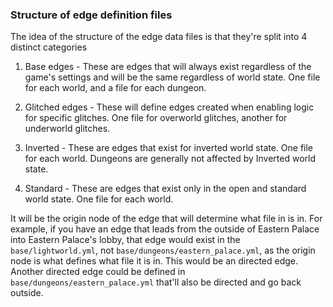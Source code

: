 ### Structure of edge definition files

The idea of the structure of the edge data files is that they're split into 4 distinct categories

1. Base edges - These are edges that will always exist regardless of the game's settings and will be the same regardless of world state.  One file for each world, and a file for each dungeon.

2. Glitched edges - These will define edges created when enabling logic for specific glitches.  One file for overworld glitches, another for underworld glitches.

3. Inverted - These are edges that exist for inverted world state.  One file for each world.  Dungeons are generally not affected by Inverted world state.

4. Standard - These are edges that exist only in the open and standard world state.  One file for each world.


It will be the origin node of the edge that will determine what file in is in.  For example, if you have an edge that leads from the outside of Eastern Palace into Eastern Palace's lobby, that edge would exist in the `base/lightworld.yml`, not `base/dungeons/eastern_palace.yml`, as the origin node is what defines what file it is in.  This would be an directed edge.  Another directed edge could be defined in `base/dungeons/eastern_palace.yml` that'll also be directed and go back outside.